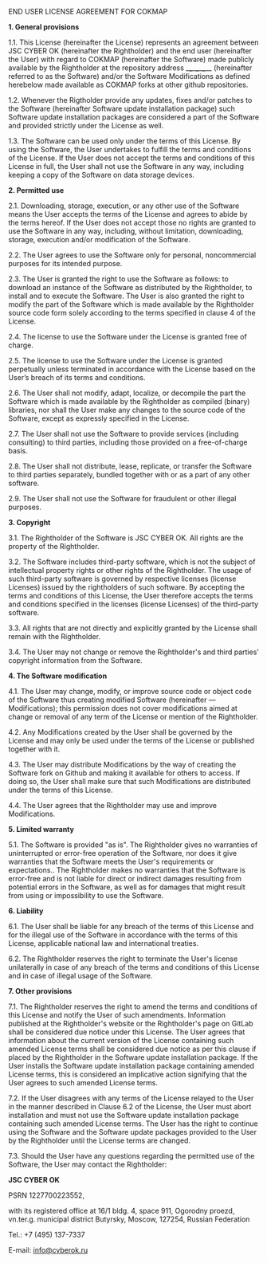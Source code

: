END USER LICENSE AGREEMENT FOR COKMAP

**1\. General provisions**

1.1. This License (hereinafter the License) represents an agreement between JSC CYBER OK (hereinafter the Rightholder) and the end user (hereinafter the User) with regard to COKMAP (hereinafter the Software) made publicly available by the Rightholder at the repository address \_**\_**\_**\_**\_**\_**\__ (hereinafter referred to as the Software) and/or the Software Modifications as defined herebelow made available as COKMAP forks at other github repositories.

1.2. Whenever the Rigtholder provide any updates, fixes and/or patches to the Software (hereinafter Software update installation package) such Software update installation packages are considered a part of the Software and provided strictly under the License as well.

1.3. The Software can be used only under the terms of this License. By using the Software, the User undertakes to fulfill the terms and conditions of the License. If the User does not accept the terms and conditions of this License in full, the User shall not use the Software in any way, including keeping a copy of the Software on data storage devices.

**2\. Permitted use**

2.1. Downloading, storage, execution, or any other use of the Software means the User accepts the terms of the License and agrees to abide by the terms hereof. If the User does not accept those no rights are granted to use the Software in any way, including, without limitation, downloading, storage, execution and/or modification of the Software.

2.2. The User agrees to use the Software only for personal, noncommercial purposes for its intended purpose.

2.3. The User is granted the right to use the Software as follows: to download an instance of the Software as distributed by the Rightholder, to install and to execute the Software. The User is also granted the right to modify the part of the Software which is made available by the Rightholder source code form solely according to the terms specified in clause 4 of the License.

2.4. The license to use the Software under the License is granted free of charge.

2.5. The license to use the Software under the License is granted perpetually unless terminated in accordance with the License based on the User’s breach of its terms and conditions.

2.6. The User shall not modify, adapt, localize, or decompile the part the Software which is made available by the Rightholder as compiled (binary) libraries, nor shall the User make any changes to the source code of the Software, except as expressly specified in the License.

2.7. The User shall not use the Software to provide services (including consulting) to third parties, including those provided on a free-of-charge basis.

2.8. The User shall not distribute, lease, replicate, or transfer the Software to third parties separately, bundled together with or as a part of any other software.

2.9. The User shall not use the Software for fraudulent or other illegal purposes.

**3\. Copyright**

3.1. The Rightholder of the Software is JSC CYBER OK. All rights are the property of the Rightholder.

3.2. The Software includes third-party software, which is not the subject of intellectual property rights or other rights of the Rightholder. The usage of such third-party software is governed by respective licenses (license Licenses) issued by the rightholders of such software. By accepting the terms and conditions of this License, the User therefore accepts the terms and conditions specified in the licenses (license Licenses) of the third-party software.

3.3. All rights that are not directly and explicitly granted by the License shall remain with the Rightholder.

3.4. The User may not change or remove the Rightholder's and third parties' copyright information from the Software.

**4\. The Software modification**

4.1. The User may change, modify, or improve source code or object code of the Software thus creating modified Software (hereinafter — Modifications); this permission does not cover modifications aimed at change or removal of any term of the License or mention of the Rightholder.

4.2. Any Modifications created by the User shall be governed by the License and may only be used under the terms of the License or published together with it.

4.3. The User may distribute Modifications by the way of creating the Software fork on Github and making it available for others to access. If doing so, the User shall make sure that such Modifications are distributed under the terms of this License.

4.4. The User agrees that the Rightholder may use and improve Modifications.

**5\. Limited warranty**

5.1. The Software is provided "as is". The Rightholder gives no warranties of uninterrupted or error-free operation of the Software, nor does it give warranties that the Software meets the User's requirements or expectations.. The Rightholder makes no warranties that the Software is error-free and is not liable for direct or indirect damages resulting from potential errors in the Software, as well as for damages that might result from using or impossibility to use the Software.

**6\. Liability**

6.1. The User shall be liable for any breach of the terms of this License and for the illegal use of the Software in accordance with the terms of this License, applicable national law and international treaties.

6.2. The Rightholder reserves the right to terminate the User's license unilaterally in case of any breach of the terms and conditions of this License and in case of illegal usage of the Software.

**7\. Other provisions**

7.1. The Rightholder reserves the right to amend the terms and conditions of this License and notify the User of such amendments. Information published at the Rightholder's website or the Rightholder's page on GitLab shall be considered due notice under this License. The User agrees that information about the current version of the License containing such amended License terms shall be considered due notice as per this clause if placed by the Rightholder in the Software update installation package. If the User installs the Software update installation package containing amended License terms, this is considered an implicative action signifying that the User agrees to such amended License terms.

7.2. If the User disagrees with any terms of the License relayed to the User in the manner described in Clause 6.2 of the License, the User must abort installation and must not use the Software update installation package containing such amended License terms. The User has the right to continue using the Software and the Software update packages provided to the User by the Rightholder until the License terms are changed.

7.3. Should the User have any questions regarding the permitted use of the Software, the User may contact the Rightholder:

**JSC CYBER OK**

PSRN 1227700223552,

with its registered office at 16/1 bldg. 4, space 911, Ogorodny proezd, vn.ter.g. municipal district Butyrsky, Moscow, 127254, Russian Federation

Tel.: +7 (495) 137-7337

E-mail: <info@cyberok.ru>